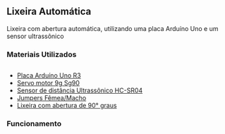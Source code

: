 ## Lixeira Automática
Lixeira com abertura automática, utilizando uma placa Arduíno Uno e um sensor ultrassônico

### Materiais Utilizados
##

* <a href="https://www.baudaeletronica.com.br/arduino-uno-r3.html">Placa Arduíno Uno R3</a>
* <a href="https://www.filipeflop.com/produto/micro-servo-9g-sg90-towerpro/">Servo motor 9g Sg90</a>
* <a href="https://www.baudaeletronica.com.br/modulo-de-sensor-ultrassonico-hc-sr04.html?gclid=CjwKCAiA1JGRBhBSEiwAxXblwX0O3SocTKdCfydnFC9PJ2Inpv5iVXFjcPxV04rUwx2SVP3DvgUmlxoCOs8QAvD_BwE">Sensor de distância Ultrassônico HC-SR04</a>
* <a href="https://www.baudaeletronica.com.br/jumper-premium-40p-x-20cm-macho-femea.html">Jumpers Fêmea/Macho</a>
* <a href="https://www.amazon.com.br/Retangular-CLTEC-Inoxid%C3%A1vel-Escrit%C3%B3rio-Antidigitais/dp/B08JQ77D4C ">Lixeira com abertura de 90° graus</a>

### Funcionamento
##

